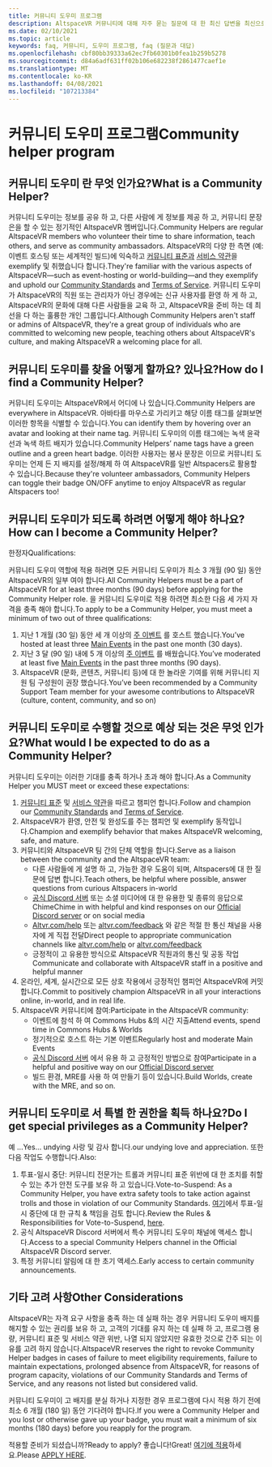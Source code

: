 ```yaml
---
title: 커뮤니티 도우미 프로그램
description: AltspaceVR 커뮤니티에 대해 자주 묻는 질문에 대 한 최신 답변을 최신으로 유지 합니다.
ms.date: 02/10/2021
ms.topic: article
keywords: faq, 커뮤니티, 도우미 프로그램, faq (질문과 대답)
ms.openlocfilehash: cbf80bb39333a62ec7fb60301b0fea1b259b5278
ms.sourcegitcommit: d84a6adf631ff02b106e682238f2861477caef1e
ms.translationtype: MT
ms.contentlocale: ko-KR
ms.lasthandoff: 04/08/2021
ms.locfileid: "107213384"
---
```

# <a name="community-helper-program"></a><span data-ttu-id="6a44d-104">커뮤니티 도우미 프로그램</span><span class="sxs-lookup"><span data-stu-id="6a44d-104">Community helper program</span></span>

## <a name="what-is-a-community-helper"></a><span data-ttu-id="6a44d-105">커뮤니티 도우미 란 무엇 인가요?</span><span class="sxs-lookup"><span data-stu-id="6a44d-105">What is a Community Helper?</span></span> 

<span data-ttu-id="6a44d-106">커뮤니티 도우미는 정보를 공유 하 고, 다른 사람에 게 정보를 제공 하 고, 커뮤니티 문장은을 할 수 있는 정기적인 AltspaceVR 멤버입니다.</span><span class="sxs-lookup"><span data-stu-id="6a44d-106">Community Helpers are regular AltspaceVR members who volunteer their time to share information, teach others, and serve as community ambassadors.</span></span> <span data-ttu-id="6a44d-107">AltspaceVR의 다양 한 측면 (예: 이벤트 호스팅 또는 세계적인 빌드)에 익숙하고 [커뮤니티 표준과](community-standards.md) [서비스 약관](terms-of-service.md)을 exemplify 및 취했습니다 합니다.</span><span class="sxs-lookup"><span data-stu-id="6a44d-107">They're familiar with the various aspects of AltspaceVR—such as event-hosting or world-building—and they exemplify and uphold our [Community Standards](community-standards.md) and [Terms of Service](terms-of-service.md).</span></span> <span data-ttu-id="6a44d-108">커뮤니티 도우미가 AltspaceVR의 직원 또는 관리자가 아닌 경우에는 신규 사용자를 환영 하 게 하 고, AltspaceVR의 문화에 대해 다른 사람들을 교육 하 고, AltspaceVR을 준비 하는 데 최선을 다 하는 훌륭한 개인 그룹입니다.</span><span class="sxs-lookup"><span data-stu-id="6a44d-108">Although Community Helpers aren't staff or admins of AltspaceVR, they're a great group of individuals who are committed to welcoming new people, teaching others about AltspaceVR's culture, and making AltspaceVR a welcoming place for all.</span></span>

## <a name="how-do-i-find-a-community-helper"></a><span data-ttu-id="6a44d-109">커뮤니티 도우미를 찾을 어떻게 할까요? 있나요?</span><span class="sxs-lookup"><span data-stu-id="6a44d-109">How do I find a Community Helper?</span></span> 
<span data-ttu-id="6a44d-110">커뮤니티 도우미는 AltspaceVR에서 어디에 나 있습니다.</span><span class="sxs-lookup"><span data-stu-id="6a44d-110">Community Helpers are everywhere in AltspaceVR.</span></span> <span data-ttu-id="6a44d-111">아바타를 마우스로 가리키고 해당 이름 태그를 살펴보면 이러한 항목을 식별할 수 있습니다.</span><span class="sxs-lookup"><span data-stu-id="6a44d-111">You can identify them by hovering over an avatar and looking at their name tag.</span></span> <span data-ttu-id="6a44d-112">커뮤니티 도우미의 이름 태그에는 녹색 윤곽선과 녹색 하트 배지가 있습니다.</span><span class="sxs-lookup"><span data-stu-id="6a44d-112">Community Helpers’ name tags have a green outline and a green heart badge.</span></span> <span data-ttu-id="6a44d-113">이러한 사용자는 봉사 문장은 이므로 커뮤니티 도우미는 언제 든 지 배지를 설정/해제 하 여 AltspaceVR를 일반 Altspacers로 활용할 수 있습니다.</span><span class="sxs-lookup"><span data-stu-id="6a44d-113">Because they're volunteer ambassadors, Community Helpers can toggle their badge ON/OFF anytime to enjoy AltspaceVR as regular Altspacers too!</span></span>

## <a name="how-can-i-become-a-community-helper"></a><span data-ttu-id="6a44d-114">커뮤니티 도우미가 되도록 하려면 어떻게 해야 하나요?</span><span class="sxs-lookup"><span data-stu-id="6a44d-114">How can I become a Community Helper?</span></span> 

<span data-ttu-id="6a44d-115">한정자</span><span class="sxs-lookup"><span data-stu-id="6a44d-115">Qualifications:</span></span> 

<span data-ttu-id="6a44d-116">커뮤니티 도우미 역할에 적용 하려면 모든 커뮤니티 도우미가 최소 3 개월 (90 일) 동안 AltspaceVR의 일부 여야 합니다.</span><span class="sxs-lookup"><span data-stu-id="6a44d-116">All Community Helpers must be a part of AltspaceVR for at least three months (90 days) before applying for the Community Helper role.</span></span> <span data-ttu-id="6a44d-117">을 커뮤니티 도우미로 적용 하려면 최소한 다음 세 가지 자격을 충족 해야 합니다.</span><span class="sxs-lookup"><span data-stu-id="6a44d-117">To apply to be a Community Helper, you must meet a minimum of two out of three qualifications:</span></span> 

1. <span data-ttu-id="6a44d-118">지난 1 개월 (30 일) 동안 세 개 이상의 [주 이벤트](../tutorials/main-events.md) 를 호스트 했습니다.</span><span class="sxs-lookup"><span data-stu-id="6a44d-118">You’ve hosted at least three [Main Events](../tutorials/main-events.md) in the past one month (30 days).</span></span> 
2. <span data-ttu-id="6a44d-119">지난 3 달 (90 일) 내에 5 개 이상의 [주 이벤트](../tutorials/main-events.md) 를 배웠습니다.</span><span class="sxs-lookup"><span data-stu-id="6a44d-119">You’ve moderated at least five [Main Events](../tutorials/main-events.md) in the past three months (90 days).</span></span> 
3. <span data-ttu-id="6a44d-120">AltspaceVR (문화, 콘텐츠, 커뮤니티 등)에 대 한 놀라운 기여를 위해 커뮤니티 지원 팀 구성원이 권장 했습니다.</span><span class="sxs-lookup"><span data-stu-id="6a44d-120">You’ve been recommended by a Community Support Team member for your awesome contributions to AltspaceVR (culture, content, community, and so on)</span></span>

## <a name="what-would-i-be-expected-to-do-as-a-community-helper"></a><span data-ttu-id="6a44d-121">커뮤니티 도우미로 수행할 것으로 예상 되는 것은 무엇 인가요?</span><span class="sxs-lookup"><span data-stu-id="6a44d-121">What would I be expected to do as a Community Helper?</span></span> 

<span data-ttu-id="6a44d-122">커뮤니티 도우미는 이러한 기대를 충족 하거나 초과 해야 합니다.</span><span class="sxs-lookup"><span data-stu-id="6a44d-122">As a Community Helper you MUST meet or exceed these expectations:</span></span> 

1. <span data-ttu-id="6a44d-123">[커뮤니티 표준](community-standards.md) 및 [서비스 약관](terms-of-service.md)을 따르고 챔피언 합니다.</span><span class="sxs-lookup"><span data-stu-id="6a44d-123">Follow and champion our [Community Standards](community-standards.md) and [Terms of Service](terms-of-service.md).</span></span>
2. <span data-ttu-id="6a44d-124">AltspaceVR가 환영, 안전 및 완성도를 주는 챔피언 및 exemplify 동작입니다.</span><span class="sxs-lookup"><span data-stu-id="6a44d-124">Champion and exemplify behavior that makes AltspaceVR welcoming, safe, and mature.</span></span>
3. <span data-ttu-id="6a44d-125">커뮤니티와 AltspaceVR 팀 간의 단체 역할을 합니다.</span><span class="sxs-lookup"><span data-stu-id="6a44d-125">Serve as a liaison between the community and the AltspaceVR team:</span></span>
    * <span data-ttu-id="6a44d-126">다른 사람들에 게 설명 하 고, 가능한 경우 도움이 되며, Altspacers에 대 한 질문에 답변 합니다.</span><span class="sxs-lookup"><span data-stu-id="6a44d-126">Teach others, be helpful where possible, answer questions from curious Altspacers in-world</span></span>
    * <span data-ttu-id="6a44d-127">[공식 Discord 서버](https://altvr.com/discord) 또는 소셜 미디어에 대 한 유용한 및 종류의 응답으로 Chime</span><span class="sxs-lookup"><span data-stu-id="6a44d-127">Chime in with helpful and kind responses on our [Official Discord server](https://altvr.com/discord) or on social media</span></span>
    * <span data-ttu-id="6a44d-128">[Altvr.com/help](../world-building/getting-help.md) 또는 [altvr.com/feedback](https://help.altvr.com/hc/requests/new?ticket_form_id=360001742213) 와 같은 적절 한 통신 채널을 사용자에 게 직접 전달</span><span class="sxs-lookup"><span data-stu-id="6a44d-128">Direct people to appropriate communication channels like [altvr.com/help](../world-building/getting-help.md) or [altvr.com/feedback](https://help.altvr.com/hc/requests/new?ticket_form_id=360001742213)</span></span>
    * <span data-ttu-id="6a44d-129">긍정적이 고 유용한 방식으로 AltspaceVR 직원과의 통신 및 공동 작업</span><span class="sxs-lookup"><span data-stu-id="6a44d-129">Communicate and collaborate with AltspaceVR staff in a positive and helpful manner</span></span> 
4. <span data-ttu-id="6a44d-130">온라인, 세계, 실시간으로 모든 상호 작용에서 긍정적인 챔피언 AltspaceVR에 커밋합니다.</span><span class="sxs-lookup"><span data-stu-id="6a44d-130">Commit to positively champion AltspaceVR in all your interactions online, in-world, and in real life.</span></span> 
5. <span data-ttu-id="6a44d-131">AltspaceVR 커뮤니티에 참여:</span><span class="sxs-lookup"><span data-stu-id="6a44d-131">Participate in the AltspaceVR community:</span></span>
    * <span data-ttu-id="6a44d-132">이벤트에 참석 하 여 Commons Hubs &의 시간 지출</span><span class="sxs-lookup"><span data-stu-id="6a44d-132">Attend events, spend time in Commons Hubs & Worlds</span></span>
    * <span data-ttu-id="6a44d-133">정기적으로 호스트 하는 기본 이벤트</span><span class="sxs-lookup"><span data-stu-id="6a44d-133">Regularly host and moderate Main Events</span></span>
    * <span data-ttu-id="6a44d-134">[공식 Discord 서버](https://altvr.com/discord) 에서 유용 하 고 긍정적인 방법으로 참여</span><span class="sxs-lookup"><span data-stu-id="6a44d-134">Participate in a helpful and positive way on our [Official Discord server](https://altvr.com/discord)</span></span>
    * <span data-ttu-id="6a44d-135">빌드 환경, MRE를 사용 하 여 만들기 등이 있습니다.</span><span class="sxs-lookup"><span data-stu-id="6a44d-135">Build Worlds, create with the MRE, and so on.</span></span> 

## <a name="do-i-get-special-privileges-as-a-community-helper"></a><span data-ttu-id="6a44d-136">커뮤니티 도우미로 서 특별 한 권한을 획득 하나요?</span><span class="sxs-lookup"><span data-stu-id="6a44d-136">Do I get special privileges as a Community Helper?</span></span> 

<span data-ttu-id="6a44d-137">예 ...</span><span class="sxs-lookup"><span data-stu-id="6a44d-137">Yes…</span></span> <span data-ttu-id="6a44d-138">undying 사랑 및 감사 합니다.</span><span class="sxs-lookup"><span data-stu-id="6a44d-138">our undying love and appreciation.</span></span> <span data-ttu-id="6a44d-139">또한 다음 작업도 수행합니다.</span><span class="sxs-lookup"><span data-stu-id="6a44d-139">Also:</span></span>

1. <span data-ttu-id="6a44d-140">투표-일시 중단: 커뮤니티 전문가는 트롤과 커뮤니티 표준 위반에 대 한 조치를 취할 수 있는 추가 안전 도구를 보유 하 고 있습니다.</span><span class="sxs-lookup"><span data-stu-id="6a44d-140">Vote-to-Suspend: As a Community Helper, you have extra safety tools to take action against trolls and those in violation of our Community Standards.</span></span> <span data-ttu-id="6a44d-141">[여기](community-helper-guide.md)에서 투표-일시 중단에 대 한 규칙 & 책임을 검토 합니다.</span><span class="sxs-lookup"><span data-stu-id="6a44d-141">Review the Rules & Responsibilities for Vote-to-Suspend, [here](community-helper-guide.md).</span></span>
2. <span data-ttu-id="6a44d-142">공식 AltspaceVR Discord 서버에서 특수 커뮤니티 도우미 채널에 액세스 합니다.</span><span class="sxs-lookup"><span data-stu-id="6a44d-142">Access to a special Community Helpers channel in the Official AltspaceVR Discord server.</span></span>
3. <span data-ttu-id="6a44d-143">특정 커뮤니티 알림에 대 한 초기 액세스.</span><span class="sxs-lookup"><span data-stu-id="6a44d-143">Early access to certain community announcements.</span></span>

## <a name="other-considerations"></a><span data-ttu-id="6a44d-144">기타 고려 사항</span><span class="sxs-lookup"><span data-stu-id="6a44d-144">Other Considerations</span></span>

<span data-ttu-id="6a44d-145">AltspaceVR는 자격 요구 사항을 충족 하는 데 실패 하는 경우 커뮤니티 도우미 배지를 해지할 수 있는 권리를 보유 하 고, 고객의 기대를 유지 하는 데 실패 하 고, 프로그램 용량, 커뮤니티 표준 및 서비스 약관 위반, 나열 되지 않았지만 유효한 것으로 간주 되는 이유를 고려 하지 않습니다.</span><span class="sxs-lookup"><span data-stu-id="6a44d-145">AltspaceVR reserves the right to revoke Community Helper badges in cases of failure to meet eligibility requirements, failure to maintain expectations, prolonged absence from AltspaceVR, for reasons of program capacity, violations of our Community Standards and Terms of Service, and any reasons not listed but considered valid.</span></span>

<span data-ttu-id="6a44d-146">커뮤니티 도우미이 고 배지를 분실 하거나 지정한 경우 프로그램에 다시 적용 하기 전에 최소 6 개월 (180 일) 동안 기다려야 합니다.</span><span class="sxs-lookup"><span data-stu-id="6a44d-146">If you were a Community Helper and you lost or otherwise gave up your badge, you must wait a minimum of six months (180 days) before you reapply for the program.</span></span>

<span data-ttu-id="6a44d-147">적용할 준비가 되셨습니까?</span><span class="sxs-lookup"><span data-stu-id="6a44d-147">Ready to apply?</span></span>
<span data-ttu-id="6a44d-148">좋습니다!</span><span class="sxs-lookup"><span data-stu-id="6a44d-148">Great!</span></span> <span data-ttu-id="6a44d-149">[여기에 적용](https://help.altvr.com/hc/requests/new?ticket_form_id=360002060313)하세요.</span><span class="sxs-lookup"><span data-stu-id="6a44d-149">Please [APPLY HERE](https://help.altvr.com/hc/requests/new?ticket_form_id=360002060313).</span></span>
